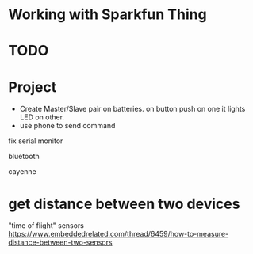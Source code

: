 # Working with Sparkfun Thing

# TODO

# Project 
* Create Master/Slave pair on batteries. on button push on one it lights LED on other.
* use phone to send command

fix serial monitor

bluetooth


cayenne


# get distance between two devices
"time of flight" sensors
https://www.embeddedrelated.com/thread/6459/how-to-measure-distance-between-two-sensors